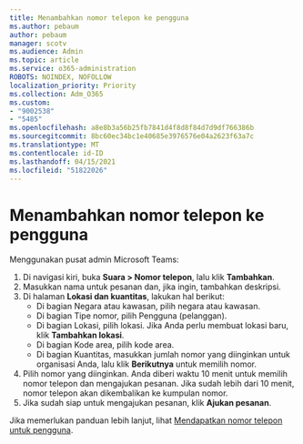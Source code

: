 ```yaml
---
title: Menambahkan nomor telepon ke pengguna
ms.author: pebaum
author: pebaum
manager: scotv
ms.audience: Admin
ms.topic: article
ms.service: o365-administration
ROBOTS: NOINDEX, NOFOLLOW
localization_priority: Priority
ms.collection: Adm_O365
ms.custom:
- "9002538"
- "5485"
ms.openlocfilehash: a8e8b3a56b25fb7841d4f8d8f84d7d9df766386b
ms.sourcegitcommit: 8bc60ec34bc1e40685e3976576e04a2623f63a7c
ms.translationtype: MT
ms.contentlocale: id-ID
ms.lasthandoff: 04/15/2021
ms.locfileid: "51822026"
---
```

# <a name="adding-phone-numbers-to-users"></a>Menambahkan nomor telepon ke pengguna

Menggunakan pusat admin Microsoft Teams:

1. Di navigasi kiri, buka **Suara > Nomor telepon**, lalu klik **Tambahkan**.
2. Masukkan nama untuk pesanan dan, jika ingin, tambahkan deskripsi.
3. Di halaman **Lokasi dan kuantitas**, lakukan hal berikut:
    - Di bagian Negara atau kawasan, pilih negara atau kawasan.
    - Di bagian Tipe nomor, pilih Pengguna (pelanggan).
    - Di bagian Lokasi, pilih lokasi. Jika Anda perlu membuat lokasi baru, klik **Tambahkan lokasi**.
    - Di bagian Kode area, pilih kode area.
    - Di bagian Kuantitas, masukkan jumlah nomor yang diinginkan untuk organisasi Anda, lalu klik **Berikutnya** untuk memilih nomor.
4. Pilih nomor yang diinginkan. Anda diberi waktu 10 menit untuk memilih nomor telepon dan mengajukan pesanan. Jika sudah lebih dari 10 menit, nomor telepon akan dikembalikan ke kumpulan nomor. 
5. Jika sudah siap untuk mengajukan pesanan, klik **Ajukan pesanan**.

Jika memerlukan panduan lebih lanjut, lihat [Mendapatkan nomor telepon untuk pengguna](https://docs.microsoft.com/microsoftteams/getting-phone-numbers-for-your-users).
